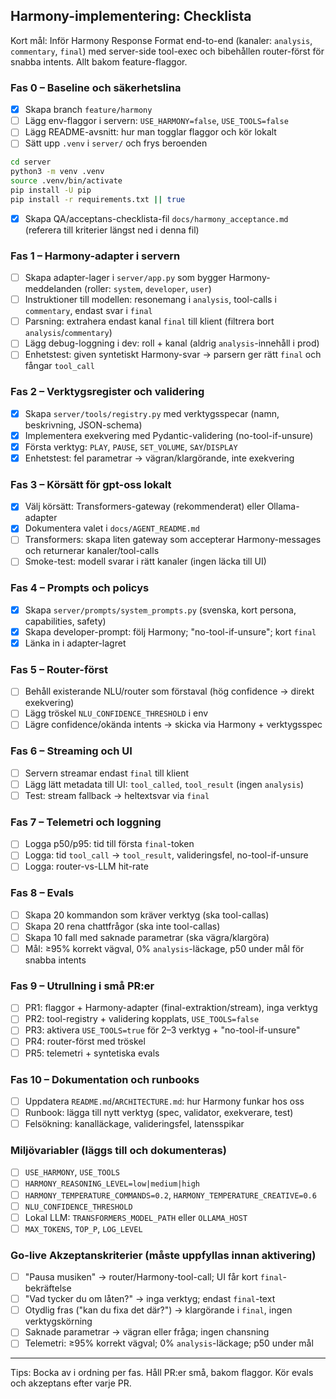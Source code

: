 ## Harmony-implementering: Checklista

Kort mål: Inför Harmony Response Format end-to-end (kanaler: `analysis`, `commentary`, `final`) med server-side tool-exec och bibehållen router-först för snabba intents. Allt bakom feature-flaggor.

### Fas 0 – Baseline och säkerhetslina
- [x] Skapa branch `feature/harmony`
- [ ] Lägg env-flaggor i servern: `USE_HARMONY=false`, `USE_TOOLS=false`
- [ ] Lägg README-avsnitt: hur man togglar flaggor och kör lokalt
- [ ] Sätt upp `.venv` i `server/` och frys beroenden

```bash
cd server
python3 -m venv .venv
source .venv/bin/activate
pip install -U pip
pip install -r requirements.txt || true
```

- [x] Skapa QA/acceptans-checklista-fil `docs/harmony_acceptance.md` (referera till kriterier längst ned i denna fil)

### Fas 1 – Harmony-adapter i servern
- [ ] Skapa adapter-lager i `server/app.py` som bygger Harmony-meddelanden (roller: `system`, `developer`, `user`)
- [ ] Instruktioner till modellen: resonemang i `analysis`, tool-calls i `commentary`, endast svar i `final`
- [ ] Parsning: extrahera endast kanal `final` till klient (filtrera bort `analysis`/`commentary`)
- [ ] Lägg debug-loggning i dev: roll + kanal (aldrig `analysis`-innehåll i prod)
- [ ] Enhetstest: given syntetiskt Harmony-svar → parsern ger rätt `final` och fångar `tool_call`

### Fas 2 – Verktygsregister och validering
- [x] Skapa `server/tools/registry.py` med verktygsspecar (namn, beskrivning, JSON-schema)
- [x] Implementera exekvering med Pydantic-validering (no-tool-if-unsure)
- [x] Första verktyg: `PLAY`, `PAUSE`, `SET_VOLUME`, `SAY`/`DISPLAY`
- [x] Enhetstest: fel parametrar → vägran/klargörande, inte exekvering

### Fas 3 – Körsätt för gpt-oss lokalt
- [x] Välj körsätt: Transformers-gateway (rekommenderat) eller Ollama-adapter
- [x] Dokumentera valet i `docs/AGENT_README.md`
- [ ] Transformers: skapa liten gateway som accepterar Harmony-messages och returnerar kanaler/tool-calls
- [ ] Smoke-test: modell svarar i rätt kanaler (ingen läcka till UI)

### Fas 4 – Prompts och policys
- [x] Skapa `server/prompts/system_prompts.py` (svenska, kort persona, capabilities, safety)
- [x] Skapa developer-prompt: följ Harmony; "no-tool-if-unsure"; kort `final`
- [x] Länka in i adapter-lagret

### Fas 5 – Router-först
- [ ] Behåll existerande NLU/router som förstaval (hög confidence → direkt exekvering)
- [ ] Lägg tröskel `NLU_CONFIDENCE_THRESHOLD` i env
- [ ] Lägre confidence/okända intents → skicka via Harmony + verktygsspec

### Fas 6 – Streaming och UI
- [ ] Servern streamar endast `final` till klient
- [ ] Lägg lätt metadata till UI: `tool_called`, `tool_result` (ingen `analysis`)
- [ ] Test: stream fallback → heltextsvar via `final`

### Fas 7 – Telemetri och loggning
- [ ] Logga p50/p95: tid till första `final`-token
- [ ] Logga: tid `tool_call` → `tool_result`, valideringsfel, no-tool-if-unsure
- [ ] Logga: router-vs-LLM hit-rate

### Fas 8 – Evals
- [ ] Skapa 20 kommandon som kräver verktyg (ska tool-callas)
- [ ] Skapa 20 rena chattfrågor (ska inte tool-callas)
- [ ] Skapa 10 fall med saknade parametrar (ska vägra/klargöra)
- [ ] Mål: ≥95% korrekt vägval, 0% `analysis`-läckage, p50 under mål för snabba intents

### Fas 9 – Utrullning i små PR:er
- [ ] PR1: flaggor + Harmony-adapter (final-extraktion/stream), inga verktyg
- [ ] PR2: tool-registry + validering kopplats, `USE_TOOLS=false`
- [ ] PR3: aktivera `USE_TOOLS=true` för 2–3 verktyg + "no-tool-if-unsure"
- [ ] PR4: router-först med tröskel
- [ ] PR5: telemetri + syntetiska evals

### Fas 10 – Dokumentation och runbooks
- [ ] Uppdatera `README.md`/`ARCHITECTURE.md`: hur Harmony funkar hos oss
- [ ] Runbook: lägga till nytt verktyg (spec, validator, exekverare, test)
- [ ] Felsökning: kanalläckage, valideringsfel, latensspikar

### Miljövariabler (läggs till och dokumenteras)
- [ ] `USE_HARMONY`, `USE_TOOLS`
- [ ] `HARMONY_REASONING_LEVEL=low|medium|high`
- [ ] `HARMONY_TEMPERATURE_COMMANDS=0.2`, `HARMONY_TEMPERATURE_CREATIVE=0.6`
- [ ] `NLU_CONFIDENCE_THRESHOLD`
- [ ] Lokal LLM: `TRANSFORMERS_MODEL_PATH` eller `OLLAMA_HOST`
- [ ] `MAX_TOKENS`, `TOP_P`, `LOG_LEVEL`

### Go-live Akzeptanskriterier (måste uppfyllas innan aktivering)
- [ ] "Pausa musiken" → router/Harmony-tool-call; UI får kort `final`-bekräftelse
- [ ] "Vad tycker du om låten?" → inga verktyg; endast `final`-text
- [ ] Otydlig fras ("kan du fixa det där?") → klargörande i `final`, ingen verktygskörning
- [ ] Saknade parametrar → vägran eller fråga; ingen chansning
- [ ] Telemetri: ≥95% korrekt vägval; 0% `analysis`-läckage; p50 under mål

---

Tips: Bocka av i ordning per fas. Håll PR:er små, bakom flaggor. Kör evals och akzeptans efter varje PR.


